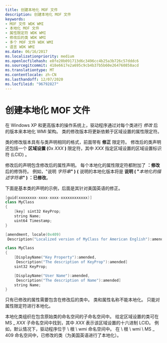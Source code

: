 ```yaml
---
title: 创建本地化 MOF 文件
description: 创建本地化 MOF 文件
keywords:
- MOF 文件 WDK WMI
- 本地化 MOF 文件
- 属性限定符 WDK WMI
- 修改后的类 WDK WMI
- 多个 MOF 文件 WDK WMI
- 语言 WDK WMI
ms.date: 06/16/2017
ms.localizationpriority: medium
ms.openlocfilehash: e8fe20b091713d6c3496cc4b25a3b726c57dddc6
ms.sourcegitcommit: 418e6617e2a695c9cb4b37b5b60e264760858acd
ms.translationtype: MT
ms.contentlocale: zh-CN
ms.lasthandoff: 12/07/2020
ms.locfileid: "96792827"
---
```

# <a name="creating-the-localized-mof-file"></a>创建本地化 MOF 文件





在 Windows XP 和更高版本的操作系统上，驱动程序通过对每个类进行 *修改* 后的版本来本地化 WMI 架构。 类的修改版本将更新依赖于区域设置的属性限定符。

类的修改版本具有与类声明相同的格式，前面带有 **修正** 限定符。 修改后的类声明还包括一个 <strong>区域设置 (</strong>0x <em>XXX</em> **)** 限定符，其中 *XXX* 指定区域设置的区域设置标识符 (LCID) 。

修改后的声明包含修改后的属性声明。 每个本地化的属性限定符都附加了 **：修改** 后的修饰符。 例如，"说明 <em>字符串</em>**" )** **(** 说明的本地化版本将是 **说明 ( "**<em>本地化的描述字符串</em>**" ) ：已修改**。

下面是基本类的声明的示例，后面是其针对美国英语的修正。

```cpp
[guid(xxxxxxxx-xxxx-xxxx-xxxxxxxxxxxx)]
class MyClass
{
    [key] sint32 KeyProp;
    string Name;
    uint64 Timestamp;
}

[amendment, locale(0x409)
 Description("Localized version of MyClass for American English"):amended]

class MyClass
{
    [DisplayName("Key Property"):amended,
     Description("The description of KeyProp"):amended]
    sint32 KeyProp;

    [DisplayName("User Name"):amended,
     Description("The description of Name"):amended]
    string Name;
}
```

只有已修改的属性需要包含在修改后的类中。 类和属性名称不能本地化。 只能对属性限定符进行本地化。

本地化类组织在包含原始类的命名空间的子命名空间中。 给定区域设置的类可在 MS \_ *XXX* 子命名空间中找到，其中 *XXX* 表示该区域设置的十六进制 LCID。 例如，默认情况下，驱动程序位于 \\ 根 \\ wmi 命名空间中。 在 \\ 根 \\ wmi \\ MS \_ 409 命名空间中，已修改的类（为美国英语进行了本地化）。


 

 




